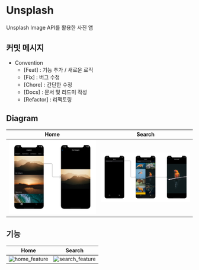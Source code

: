 # Unsplash
Unsplash Image API를 활용한 사진 앱

## 커밋 메시지
- Convention
  - [Feat] : 기능 추가 / 새로운 로직
  - [Fix] : 버그 수정
  - [Chore] : 간단한 수정
  - [Docs] : 문서 및 리드미 작성
  - [Refactor] : 리팩토링

## Diagram
|Home|Search|
|--|--|
|![home_diagram](https://github.com/hhhan0315/Unsplash/blob/main/스크린샷/home_diagram.png)|![search_diagram](https://github.com/hhhan0315/Unsplash/blob/main/스크린샷/search_diagram.png)|

## 기능
|Home|Search|
|--|--|
|![home_feature](https://github.com/hhhan0315/Unsplash/blob/main/스크린샷/home_feature.gif)|![search_feature](https://github.com/hhhan0315/Unsplash/blob/main/스크린샷/search_feature.gif)|
